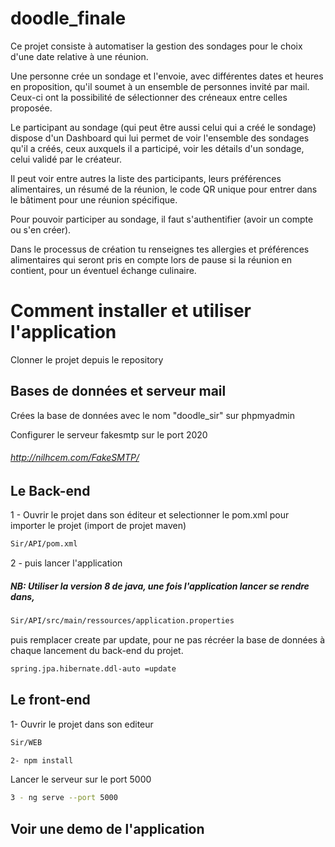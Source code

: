 # doodle_finale
Ce projet consiste à automatiser la gestion des sondages pour le choix d'une date relative à une réunion.

Une personne crée un sondage et l'envoie, avec différentes dates et heures en proposition, qu'il soumet à un ensemble 
de personnes invité par mail. Ceux-ci ont la possibilité de sélectionner des créneaux entre celles proposée. 

Le participant au sondage (qui peut être aussi celui qui a créé le sondage) dispose d'un Dashboard qui lui permet de voir l'ensemble des sondages qu'il a créés, ceux auxquels il a participé, voir les détails d'un sondage, celui validé par le créateur. 

Il peut voir entre autres la liste des participants, leurs préférences alimentaires, un résumé de la réunion, le code QR unique pour entrer dans le bâtiment pour une réunion spécifique. 

Pour pouvoir participer au sondage, il faut s'authentifier (avoir un compte ou s'en créer). 

Dans le processus de création tu renseignes tes allergies et préférences alimentaires qui seront pris en compte lors de pause si la réunion en contient, pour un éventuel échange culinaire. 
# Comment installer et utiliser l'application
  Clonner le projet depuis le repository
## Bases de données et serveur mail
  Crées la base de données avec le nom "doodle_sir" sur phpmyadmin
  
  Configurer le serveur fakesmtp sur le port 2020
  ###### <a>http://nilhcem.com/FakeSMTP/</a>

## Le Back-end
 
 1 - Ouvrir le projet dans son éditeur et selectionner le pom.xml pour importer le projet (import de projet maven)
 ```bash
 Sir/API/pom.xml
 ```
 2 - puis lancer l'application
 
 ##### NB: Utiliser la version 8 de java, une fois l'application lancer se rendre dans, 
  ```bash
 Sir/API/src/main/ressources/application.properties
  ```
  puis remplacer create par update, pour ne pas récréer la base de données à chaque lancement du back-end du projet.
  ```bash
  spring.jpa.hibernate.ddl-auto =update
  ```
 
## Le front-end

  1- Ouvrir le projet dans son editeur
   ```bash
  Sir/WEB
   ```
  ```bash
  2- npm install
  ```
  Lancer le serveur sur le port 5000
  ```bash
  3 - ng serve --port 5000
   ```

## Voir une demo de l'application
